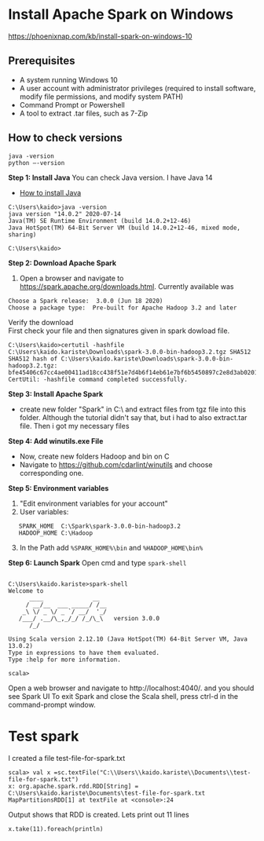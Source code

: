 # Install Apache Spark on Windows
https://phoenixnap.com/kb/install-spark-on-windows-10

## Prerequisites
* A system running Windows 10
* A user account with administrator privileges (required to install software, modify file permissions, and modify system PATH)
* Command Prompt or Powershell
* A tool to extract .tar files, such as 7-Zip

## How to check versions

```unix
java -version
python –-version
```

**Step 1: Install Java**
You can check Java version. I have Java 14  
- [How to install Java](www.example.com)

```
C:\Users\kaido>java -version
java version "14.0.2" 2020-07-14
Java(TM) SE Runtime Environment (build 14.0.2+12-46)
Java HotSpot(TM) 64-Bit Server VM (build 14.0.2+12-46, mixed mode, sharing)

C:\Users\kaido>
```
**Step 2: Download Apache Spark**
1. Open a browser and navigate to https://spark.apache.org/downloads.html.
Currently available was
```
Choose a Spark release:  3.0.0 (Jun 18 2020)
Choose a package type:  Pre-built for Apache Hadoop 3.2 and later
```

Verify the download  
First check your file and then signatures given in spark dowload file.
```
C:\Users\kaido>certutil -hashfile C:\Users\kaido.kariste\Downloads\spark-3.0.0-bin-hadoop3.2.tgz SHA512
SHA512 hash of C:\Users\kaido.kariste\Downloads\spark-3.0.0-bin-hadoop3.2.tgz:
bfe45406c67cc4ae00411ad18cc438f51e7d4b6f14eb61e7bf6b5450897c2e8d3ab020152657c0239f253735c263512ffabf538ac5b9fffa38b8295736a9c387
CertUtil: -hashfile command completed successfully.
```

**Step 3: Install Apache Spark**
- create new folder "Spark" in C:\ and extract files from tgz file into this folder. Although the tutorial didn't say that, but i had to also extract.tar file. Then i got my necessary files

**Step 4: Add winutils.exe File**
- Now, create new folders Hadoop and bin on C
- Navigate to https://github.com/cdarlint/winutils and choose corresponding one.

**Step 5: Environment variables**
1. "Edit environment variables for your account"
2.  User variables:  
```
   SPARK_HOME  C:\Spark\spark-3.0.0-bin-hadoop3.2  
   HADOOP_HOME C:\Hadoop
```
3. In the Path add ```%SPARK_HOME%\bin``` and ```%HADOOP_HOME\bin%```

**Step 6: Launch Spark**
Open cmd and type ```spark-shell```

```

C:\Users\kaido.kariste>spark-shell
Welcome to
      ____              __
     / __/__  ___ _____/ /__
    _\ \/ _ \/ _ `/ __/  '_/
   /___/ .__/\_,_/_/ /_/\_\   version 3.0.0
      /_/

Using Scala version 2.12.10 (Java HotSpot(TM) 64-Bit Server VM, Java 13.0.2)
Type in expressions to have them evaluated.
Type :help for more information.

scala>
```
Open a web browser and navigate to http://localhost:4040/. and you should see Spark UI
To exit Spark and close the Scala shell, press ctrl-d in the command-prompt window.

# Test spark
I created a file test-file-for-spark.txt
```
scala> val x =sc.textFile("C:\\Users\\kaido.kariste\\Documents\\test-file-for-spark.txt")
x: org.apache.spark.rdd.RDD[String] = C:\Users\kaido.kariste\Documents\test-file-for-spark.txt MapPartitionsRDD[1] at textFile at <console>:24
``` 
Output shows that RDD is created. Lets print out 11 lines
```
x.take(11).foreach(println)
```
